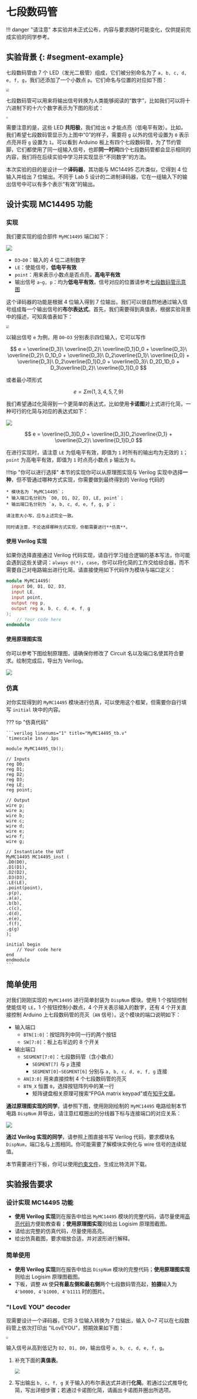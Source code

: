 # 七段数码管

!!! danger "请注意"
    本实验并未正式公布，内容与要求随时可能变化，仅供提前完成实验的同学参考。

## 实验背景 {: #segment-example}

七段数码管由 7 个 LED（发光二极管）组成，它们被分别命名为了 `a, b, c, d, e, f, g`，我们还添加了一个小数点 `p`。它们命名与位置的对应如下图：

<img src="../pic/one_display.png" style="zoom:50%">

七段数码管可以用来将输出信号转换为人类能够阅读的“数字”，比如我们可以将十六进制下的十六个数字表示为下图的形式：

<img src="../pic/opt_segment.png" style="zoom:30%">

需要注意的是，这些 LED **共阳极**，我们给出 `0` 才能点亮（低电平有效）。比如，我们希望七段数码管显示为上图中“0”的样子，需要将 `g` 以外的信号设置为 `0` 表示点亮并将 `g` 设置为 `1`。可以看到 Arduino 板上有四个七段数码管，为了节约管脚，它们都使用了同一组输入信号，也即**同一时间**四个七段数码管都会显示相同的内容，我们将在后续实验中学习并实现显示“不同数字”的方法。  

本次实验的目的是设计一个**译码器**，其功能与 MC14495 芯片类似，它得到 4 位输入并给出 7 位输出。不同于 Lab 5 设计的二进制译码器，它在一组输入下的输出信号中可以有多个表示“有效”的输出。

## 设计实现 MC14495 功能

### 实现

我们要实现的组合部件 `MyMC14495` 端口如下：

<img src="../pic/my_mc14495.png">

* `D3~D0`：输入的 4 位二进制数字
* `LE`：使能信号，**低电平有效**
* `point`：用来表示小数点是否点亮，**高电平有效**
* 输出信号 `a~g, p`：均为**低电平有效**，信号对应的位置请参考[七段数码管示意图](#segment-example)

这个译码器的功能是根据 4 位输入得到 7 位输出，我们可以很自然地通过输入信号组成每一个输出信号的**布尔表达式**。首先，我们需要得到真值表，根据实验背景中的描述，可知真值表如下：

<img src="../pic/truth_table.png" style="zoom:50%">

以输出信号 `e` 为例，用 `D0~D3` 分别表示四位输入，它可以写作

$$
e = \overline{D_3}\ \overline{D_2}\ \overline{D_1}D_0 + \overline{D_3}\ \overline{D_2}\ D_1D_0 + \overline{D_3}\ D_2\overline{D_1}\ \overline{D_0} + \overline{D_3}\ D_2\overline{D_1}D_0 + \overline{D_3}\ D_2D_1D_0 + D_3\overline{D_2}\ \overline{D_1}D_0
$$

或者最小项形式

$$
e = \Sigma m(1, 3, 4, 5, 7, 9)
$$

我们希望通过化简得到一个更简单的表达式，比如使用**卡诺图**对上式进行化简，一种可行的化简与对应的表达式如下：

<img src="../pic/karnaugh_e.png">

$$
e = \overline{D_3}D_0 + \overline{D_3}D_2\overline{D_1} + \overline{D_2}\ \overline{D_1}D_0
$$

在进行实现时，请注意 `LE` 为低电平有效，即值为 `1` 时所有的输出均为无效的 `1`；`point` 为高电平有效，即值为 `1` 时点亮小数点 `p` 输出为 `0`。

!!!tip "你可以进行选择"
    本节的实现你可以从原理图实现与 Verilog 实现中选择**一种**，但不管通过哪种方式实现，你需要做到最终得到的 Verilog 代码的

    * 模块名为 `MyMC14495`；
    * 输入端口名分别为 `D0, D1, D2, D3, LE, point`；
    * 输出端口名分别为 `a, b, c, d, e, f, g, p`；

    请注意大小写，应与上述完全一致。

    同时请注意，不论选择哪种方式实现，你都需要进行**仿真**。

#### 使用 Verilog 实现

如果你选择直接通过 Verilog 代码实现，请自行学习组合逻辑的基本写法，你可能会遇到这些关键词：`always @(*)`，`case`，你可以将化简的工作交给综合器，而不需要自己对电路输出进行化简。请直接使用如下代码作为模块与端口定义：

```verilog linenums="1"
module MyMC14495(
  input D0, D1, D2, D3,
  input LE,
  input point,
  output reg p,
  output reg a, b, c, d, e, f, g
);
    // Your code here
endmodule
```

#### 使用原理图实现

你可以参考下图绘制原理图，请确保你修改了 Circuit 名以及端口名使其符合要求。绘制完成后，导出为 Verilog。

<img src="../pic/circuit_mc14495.png">

### 仿真

对你实现得到的 `MyMC14495` 模块进行仿真，可以使用这个框架，但需要你自行填写 `initial` 块中的内容。

??? tip "仿真代码"

    ```verilog linenums="1" title="MyMC14495_tb.v"
    `timescale 1ns / 1ps

    module MyMC14495_tb();

    // Inputs
    reg D0;
    reg D1;
    reg D2;
    reg D3;
    reg LE;
    reg point;

    // Output
    wire p;
    wire a;
    wire b;
    wire c;
    wire d;
    wire e;
    wire f;
    wire g;

    // Instantiate the UUT
    MyMC14495 MC14495_inst (
    .D0(D0), 
    .D1(D1), 
    .D2(D2), 
    .D3(D3), 
    .LE(LE), 
    .point(point), 
    .p(p), 
    .a(a), 
    .b(b), 
    .c(c), 
    .d(d), 
    .e(e), 
    .f(f), 
    .g(g)
    );

    initial begin
        // Your code here
    end
    endmodule
    ```

## 简单使用

对我们刚刚实现的 `MyMC14495` 进行简单封装为 `DispNum` 模块。使用 1 个按钮控制使能信号 `LE`，1 个按钮控制小数点，4 个开关表示输入的数字，还有 4 个开关直接控制 Arduino 上七段数码管的亮灭（`AN` 信号）。这个模块的端口说明如下：

* 输入端口
    * `BTN[1:0]`：按钮阵列中同一行的两个按钮
    * `SW[7:0]`：板上右半边的 8 个开关
* 输出端口
    * `SEGMENT[7:0]`：七段数码管（含小数点）
        * `SEGMENT[7]` 与 `p` 连接
        * `SEGMENT[0]~SEGMENT[6]` 分别与 `a, b, c, d, e, f, g` 连接
    * `AN[3:0]` 用来直接控制 4 个七段数码管的亮灭
    * `BTN_X` 恒置 `0`，选择按钮阵列中的某一行
        * 矩阵键盘相关原理可搜索“FPGA matrix keypad”或在[知乎文章](https://zhuanlan.zhihu.com/p/260372039)。

**通过原理图实现的同学**，请参照下图，使用刚刚绘制的 `MyMC14495` 电路绘制本节电路 `DispNum` 并导出，请注意红框圈出的分线器下标与连接端口的对应关系：

<img src="../pic/updated_disp_num.png">

**通过 Verilog 实现的同学**，请参照上图直接书写 Verilog 代码，要求模块名 `DispNum`，端口名与上图相同。你可能需要了解模块实例化与 wire 信号的连续赋值。

本节需要进行下板，你可以使用[约束文件](../attachment/constraints_lab6.xdc)，生成比特流并下载。

## 实验报告要求

### 设计实现 MC14495 功能

* **使用 Verilog 实现**则在报告中给出 `MyMC14495` 模块的完整代码，请尽量使用[高亮代码](https://highlightcode.com/)方便助教查看；**使用原理图实现**则给出 Logisim 原理图截图。
* 请给出完整的仿真代码，尽量使用高亮。
* 给出仿真截图，要求缩放合适，并对波形进行解释。

### 简单使用

* **使用 Verilog 实现**则在报告中给出 `DispNum` 模块的完整代码；**使用原理图实现**则给出 Logisim 原理图截图。
* 下板，调整 `AN` 使**只有最左侧和最右侧**两个七段数码管亮起，**拍摄**输入为 `4'b0000, 4'b1000, 4'b1111` 时的图片。

### "I LovE YOU" decoder

现需要设计一个译码器，它将 3 位输入转换为 7 位输出，输入 0~7 可以在七段数码管上依次打印出 "ILovEYOU"，预期效果如下图：

<img src="../pic/iloveu_decoder.png" style="zoom:40%">

输入信号从高到低记为 `D2, D1, D0`，输出信号 `a, b, c, d, e, f, g`。

1. 补充下面的**真值表**。  

    <img src="../pic/updated_iloveu_truth_table.png" style="zoom:80%">

2. 写出输出 `b, c, f, g` 关于输入的布尔表达式并进行**化简**。若通过公式推导化简，写出详细步骤；若通过卡诺图化简，请画出卡诺图并圈出所选项。  